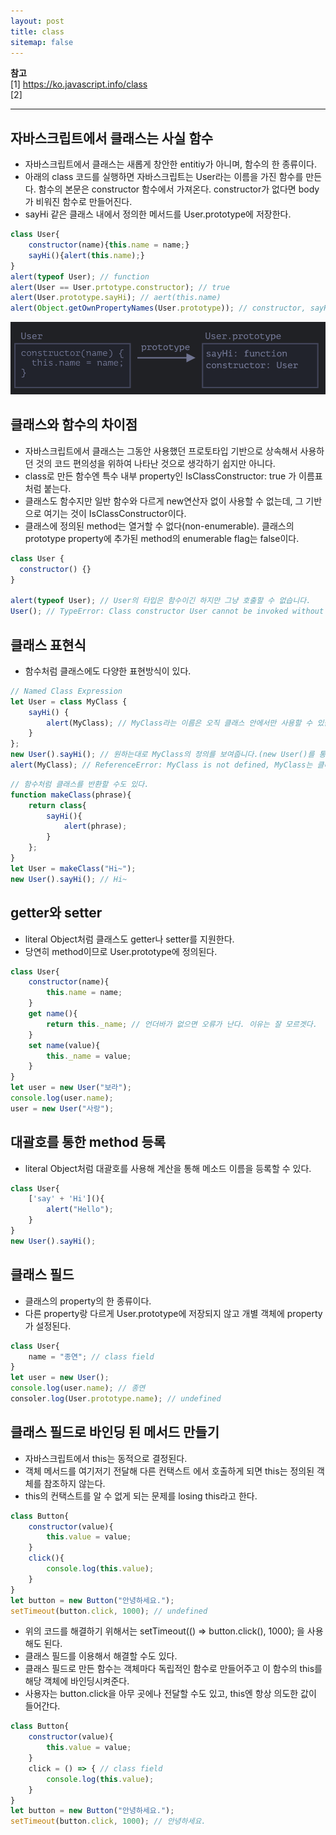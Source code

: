 ```yaml
---
layout: post
title: class
sitemap: false
---
```


**참고**  
[1] <https://ko.javascript.info/class>  
[2]
* * *  

## 자바스크립트에서 클래스는 사실 함수
* 자바스크립트에서 클래스는 새롭게 창안한 entitiy가 아니며, 함수의 한 종류이다.
* 아래의 class 코드를 실행하면 자바스크립트는 User라는 이름을 가진 함수를 만든다. 함수의 본문은 constructor 함수에서 가져온다. constructor가 없다면 body가 비워진 함수로 만들어진다.
* sayHi 같은 클래스 내에서 정의한 메서드를 User.prototype에 저장한다.
~~~js
class User{
    constructor(name){this.name = name;}
    sayHi(){alert(this.name);}
}
alert(typeof User); // function
alert(User == User.prtotype.constructor); // true
alert(User.prototype.sayHi); // aert(this.name)
alert(Object.getOwnPropertyNames(User.prototype)); // constructor, sayHi
~~~
<p align="center"><img width="550" src="/assets/img/javascript/class/1.png"></p>

## 클래스와 함수의 차이점
* 자바스크립트에서 클래스는 그동안 사용했던 프로토타입 기반으로 상속해서 사용하던 것의 코드 편의성을 위하여 나타난 것으로 생각하기 쉽지만 아니다.
* class로 만든 함수엔 특수 내부 property인 IsClassConstructor: true 가 이름표처럼 붙는다.
* 클래스도 함수지만 일반 함수와 다르게 new연산자 없이 사용할 수 없는데, 그 기반으로 여기는 것이 IsClassConstructor이다.
* 클래스에 정의된 method는 열거할 수 없다(non-enumerable). 클래스의 prototype property에 추가된 method의 enumerable flag는 false이다.
~~~js
class User {
  constructor() {}
}

alert(typeof User); // User의 타입은 함수이긴 하지만 그냥 호출할 수 없습니다.
User(); // TypeError: Class constructor User cannot be invoked without 'new'
~~~

## 클래스 표현식
* 함수처럼 클래스에도 다양한 표현방식이 있다.
~~~js
// Named Class Expression
let User = class MyClass { 
    sayHi() {
        alert(MyClass); // MyClass라는 이름은 오직 클래스 안에서만 사용할 수 있습니다.
    }
};
new User().sayHi(); // 원하는대로 MyClass의 정의를 보여줍니다.(new User()를 통해서 객체생성 후 sayHi 메소드 실행)
alert(MyClass); // ReferenceError: MyClass is not defined, MyClass는 클래스 밖에서 사용할 수 없습니다.
~~~
~~~js
// 함수처럼 클래스를 반환할 수도 있다.
function makeClass(phrase){
    return class{
        sayHi(){
            alert(phrase);
        }
    };
}
let User = makeClass("Hi~");
new User().sayHi(); // Hi~
~~~

## getter와 setter
* literal Object처럼 클래스도 getter나 setter를 지원한다.
* 당연히 method이므로 User.prototype에 정의된다.
~~~js
class User{
    constructor(name){
        this.name = name;
    }
    get name(){
        return this._name; // 언더바가 없으면 오류가 난다. 이유는 잘 모르겟다.
    }
    set name(value){
        this._name = value;
    }
}
let user = new User("보라");
console.log(user.name);
user = new User("사랑");
~~~

## 대괄호를 통한 method 등록
* literal Object처럼 대괄호를 사용해 계산을 통해 메소드 이름을 등록할 수 있다.
~~~js
class User{
    ['say' + 'Hi'](){
        alert("Hello");
    }
}
new User().sayHi();
~~~

## 클래스 필드
* 클래스의 property의 한 종류이다.
* 다른 property랑 다르게 User.prototype에 저장되지 않고 개별 객체에 property가 설정된다.
~~~js
class User{
    name = "종연"; // class field
}
let user = new User();
console.log(user.name); // 종연
consoler.log(User.prototype.name); // undefined
~~~

## 클래스 필드로 바인딩 된 메서드 만들기
* 자바스크립트에서 this는 동적으로 결정된다.
* 객체 메서드를 여기저기 전달해 다른 컨택스트 에서 호출하게 되면 this는 정의된 객체를 참조하지 않는다.
* this의 컨택스트를 알 수 없게 되는 문제를 losing this라고 한다.
~~~js
class Button{
    constructor(value){
        this.value = value;
    }
    click(){
        console.log(this.value);
    }
}
let button = new Button("안녕하세요.");
setTimeout(button.click, 1000); // undefined
~~~
* 위의 코드를 해결하기 위해서는 setTimeout(() => button.click(), 1000); 을 사용해도 된다.
* 클래스 필드를 이용해서 해결할 수도 있다.
* 클래스 필드로 만든 함수는 객체마다 독립적인 함수로 만들어주고 이 함수의 this를 해당 객체에 바인딩시켜준다.
* 사용자는 button.click을 아무 곳에나 전달할 수도 있고, this엔 항상 의도한 값이 들어간다.
~~~js
class Button{
    constructor(value){
        this.value = value;
    }
    click = () => { // class field
        console.log(this.value);
    }
}
let button = new Button("안녕하세요.");
setTimeout(button.click, 1000); // 안녕하세요.
~~~